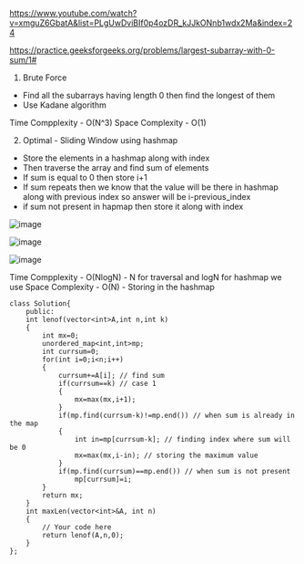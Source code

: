 https://www.youtube.com/watch?v=xmguZ6GbatA&list=PLgUwDviBIf0p4ozDR_kJJkONnb1wdx2Ma&index=24

https://practice.geeksforgeeks.org/problems/largest-subarray-with-0-sum/1#

1. Brute Force 

- Find all the subarrays having length 0 then find the longest of them
- Use Kadane algorithm

Time Compplexity - O(N^3)
Space Complexity - O(1)

2. Optimal - Sliding Window using hashmap

- Store the elements in a hashmap along with index
- Then traverse the array and find sum of elements
- If sum is equal to 0 then store i+1
- If sum repeats then we know that the value will be there in hashmap along with previous index so answer will be i-previous_index
- if sum not present in hapmap then store it along with index

![image](https://user-images.githubusercontent.com/53824950/139637041-5dee08c5-dd4e-44c7-85a7-02ac96377e6d.png)

![image](https://user-images.githubusercontent.com/53824950/139637129-eb7b70a4-50a8-480c-af89-b4109a373b8b.png)

![image](https://user-images.githubusercontent.com/53824950/139637230-7577683e-a114-4320-a9c8-2d1a2987287d.png)

Time Compplexity - O(NlogN) - N for traversal and logN for hashmap we use
Space Complexity - O(N) - Storing in the hashmap

```
class Solution{
    public:
    int lenof(vector<int>A,int n,int k)
    {
        int mx=0;
        unordered_map<int,int>mp;
        int currsum=0;
        for(int i=0;i<n;i++)
        {
            currsum+=A[i]; // find sum
            if(currsum==k) // case 1 
            {
                mx=max(mx,i+1);
            }
            if(mp.find(currsum-k)!=mp.end()) // when sum is already in the map
            {
                int in=mp[currsum-k]; // finding index where sum will be 0
                mx=max(mx,i-in); // storing the maximum value
            }
            if(mp.find(currsum)==mp.end()) // when sum is not present
                mp[currsum]=i;
        }
        return mx; 
    }
    int maxLen(vector<int>&A, int n)
    {   
        // Your code here
        return lenof(A,n,0);
    }
};
```
 
